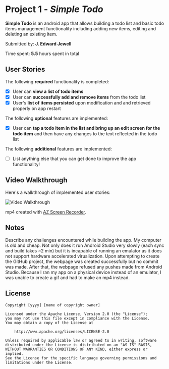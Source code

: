 # Project 1 - *Simple Todo*

**Simple Todo** is an android app that allows building a todo list and basic todo items management functionality including adding new items, editing and deleting an existing item.

Submitted by: **J. Edward Jewell**

Time spent: **5.5** hours spent in total

## User Stories

The following **required** functionality is completed:

* [x] User can **view a list of todo items**
* [x] User can **successfully add and remove items** from the todo list
* [x] User's **list of items persisted** upon modification and and retrieved properly on app restart

The following **optional** features are implemented:

* [x] User can **tap a todo item in the list and bring up an edit screen for the todo item** and then have any changes to the text reflected in the todo list

The following **additional** features are implemented:

* [ ] List anything else that you can get done to improve the app functionality!

## Video Walkthrough

Here's a walkthrough of implemented user stories:

<img src='TodoWalkthrough.mp4' title='Video Walkthrough' width='' alt='Video Walkthrough' />

mp4 created with [AZ Screen Recorder](https://play.google.com/store/apps/details?id=com.hecorat.screenrecorder.free&hl=en_US).

## Notes

Describe any challenges encountered while building the app.
My computer is old and cheap. Not only does it run Android Studio very slowly (each sync and build takes ~2 min) but it is incapable of running an emulator as it does not support hardware accelerated virualization.
Upon attempting to create the GitHub project, the webpage was created successfully but no commit was made. After that, the webpage refused any pushes made from Android Studio.
Because I ran my app on a physical device instead of an emulator, I was unable to create a gif and had to make an mp4 instead.

## License

    Copyright [yyyy] [name of copyright owner]

    Licensed under the Apache License, Version 2.0 (the "License");
    you may not use this file except in compliance with the License.
    You may obtain a copy of the License at

        http://www.apache.org/licenses/LICENSE-2.0

    Unless required by applicable law or agreed to in writing, software
    distributed under the License is distributed on an "AS IS" BASIS,
    WITHOUT WARRANTIES OR CONDITIONS OF ANY KIND, either express or implied.
    See the License for the specific language governing permissions and
    limitations under the License.
